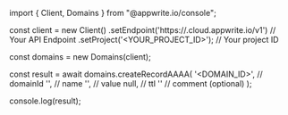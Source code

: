 import { Client, Domains } from "@appwrite.io/console";

const client = new Client()
    .setEndpoint('https://<REGION>.cloud.appwrite.io/v1') // Your API Endpoint
    .setProject('<YOUR_PROJECT_ID>'); // Your project ID

const domains = new Domains(client);

const result = await domains.createRecordAAAA(
    '<DOMAIN_ID>', // domainId
    '<NAME>', // name
    '', // value
    null, // ttl
    '<COMMENT>' // comment (optional)
);

console.log(result);
